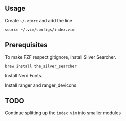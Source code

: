 ## Usage

Create `~/.vimrc` and add the line

```
source ~/.vim/configs/index.vim
```

## Prerequisites

To make FZF respect gitignore, install Silver Searcher.

```
brew install the_silver_searcher
```

Install Nerd Fonts.

Install ranger and ranger_devicons.

## TODO

Continue splitting up the `index.vim` into smaller modules
